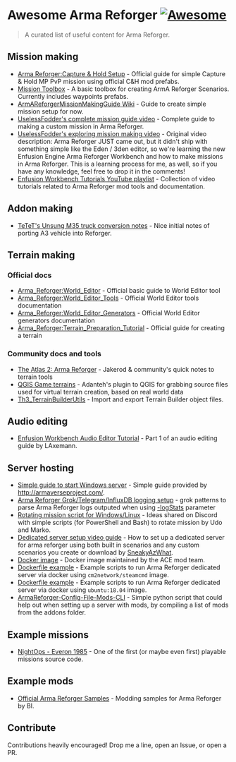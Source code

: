 # Awesome Arma Reforger [![Awesome](https://awesome.re/badge.svg)](https://awesome.re)

> A curated list of useful content for Arma Reforger.

## Mission making

- [Arma Reforger:Capture & Hold Setup](https://community.bistudio.com/wiki/Arma_Reforger:Capture_%26_Hold_Setup) - Official guide for simple Capture & Hold MP PvP mission using official C&H mod prefabs.
- [Mission Toolbox](https://github.com/Miep3r/ArmAReforger-MissionToolbox) - A basic toolbox for creating ArmA Reforger Scenarios. Currently includes waypoints prefabs.
- [ArmAReforgerMissionMakingGuide Wiki](https://github.com/Herbiie/ArmAReforgerMissionMakingGuide/wiki/ArmA-Reforger-Mission-Making---Getting-Started) - Guide to create simple mission setup for now.
- [UselessFodder's complete mission guide video](https://www.youtube.com/watch?v=WNL_oFhlmLU) - Complete guide to making a custom mission in Arma Reforger.
- [UselessFodder's exploring mission making video](https://www.youtube.com/watch?v=MJimkvlGj9I) - Original video description: Arma Reforger JUST came out, but it didn't ship with something simple like the Eden / 3den editor, so we're learning the new Enfusion Engine Arma Reforger Workbench and how to make missions in Arma Reforger. This is a learning process for me, as well, so if you have any knowledge, feel free to drop it in the comments!
- [Enfusion Workbench Tutorials YouTube playlist](https://www.youtube.com/playlist?list=PLhFQ1b8sqM94_FlgXUWBNz-HUXgab6DuP) - Collection of video tutorials related to Arma Reforger mod tools and documentation.

## Addon making

- [TeTeT's Unsung M35 truck conversion notes](https://tetet.de/arma/reforger/Converting%20the%20Unsung%20M35%20truck.pdf) - Nice initial notes of porting A3 vehicle into Reforger.

## Terrain making

### Official docs

- [Arma_Reforger:World_Editor](https://community.bistudio.com/wiki/Arma_Reforger:World_Editor) - Official basic guide to World Editor tool
- [Arma_Reforger:World_Editor_Tools](https://community.bistudio.com/wiki/Category:Arma_Reforger/Modding/Tools/Official_Tools/World_Editor_Tools) - Official World Editor tools documentation
- [Arma_Reforger:World_Editor_Generators](https://community.bistudio.com/wiki/Category:Arma_Reforger/Modding/Tools/Official_Tools/World_Editor_Generators) - Official World Editor generators documentation
- [Arma_Reforger:Terrain_Preparation_Tutorial](https://community.bistudio.com/wiki/Arma_Reforger:World_Editor:_Terrain_Preparation_Tutorial) - Official guide for creating a terrain

### Community docs and tools

- [The Atlas 2: Arma Reforger](https://docs.google.com/document/d/1viZSm7OquK8vhahskP0Bthy9uQufmz2PA01g1SHzFd0/edit#heading=h.53pum3epvxer) - Jakerod & community's quick notes to terrain tools
- [QGIS Game terrains](https://gitlab.com/Adanteh/qgis-game-terrains/-/wikis/home) - Adanteh's plugin to QGIS for grabbing source files used for virtual terrain creation,  based on real world data
- [Th3_TerrainBuilderUtils](https://github.com/Th3Dilli/Th3_TerrainBuilderUtils) - Import and export Terrain Builder object files.

## Audio editing

- [Enfusion Workbench Audio Editor Tutorial](https://www.youtube.com/watch?v=pR7pm7Kw5po) - Part 1 of an audio editing guide by LAxemann.

## Server hosting

- [Simple guide to start Windows server](http://armaverseproject.com/reforgerserver.html) - Simple guide provided by http://armaverseproject.com/.
- [Arma Reforger Grok/Telegram/InfluxDB logging setup](https://gist.github.com/simi/c713b91fbe8f9dcdcefed7a65908b3c6) - grok patterns to parse Arma Reforger logs outputed when using [-logStats](https://community.bistudio.com/wiki/Arma_Reforger:Startup_Parameters#logStats) parameter
- [Rotating mission script for Windows/Linux](https://gist.github.com/simi/f623553c499dbb7bcd28d1756b805cae) - Ideas shared on Discord with simple scripts (for PowerShell and Bash) to rotate mission by Udo and Marko.
- [Dedicated server setup video guide](https://www.youtube.com/watch?v=mYp18byD-z0) - How to set up a dedicated server for arma reforger using both built in scenarios and any custom scenarios you create or download by [SneakyAzWhat](https://www.youtube.com/c/SneakyAzWhat).
- [Docker image](https://github.com/acemod/docker-reforger) - Docker image maintained by the ACE mod team.
- [Dockerfile example](https://gitlab.com/squadpublic/armareforger_docker) - Example scripts to run Arma Reforger dedicated server via docker using `cm2network/steamcmd` image.
- [Dockerfile example](https://gist.github.com/sigmaseven/a61a6bb0d62bec18611a74ff407bb57c) - Example scripts to run Arma Reforger dedicated server via docker using `ubuntu:18.04` image.
- [ArmaReforger-Config-File-Mods-CLI](https://github.com/Holthuizen/ArmaReforger-Config-File-Mods-CLI) - Simple python script that could help out when setting up a server with mods, by compiling a list of mods from the addons folder.

## Example missions

- [NightOps - Everon 1985](https://github.com/Zealous666/AR_NightOps1985) - One of the first (or maybe even first) playable missions source code.

## Example mods

- [Official Arma Reforger Samples](https://github.com/BohemiaInteractive/Arma-Reforger-Samples) - Modding samples for Arma Reforger by BI.

## Contribute

Contributions heavily encouraged! Drop me a line, open an Issue, or open a PR.
